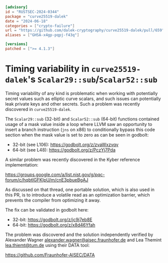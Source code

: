 ```toml
[advisory]
id = "RUSTSEC-2024-0344"
package = "curve25519-dalek"
date = "2024-06-18"
categories = ["crypto-failure"]
url = "https://github.com/dalek-cryptography/curve25519-dalek/pull/659"
aliases = ["GHSA-x4gp-pqpj-f43q"]

[versions]
patched = [">= 4.1.3"]
```

# Timing variability in `curve25519-dalek`'s `Scalar29::sub`/`Scalar52::sub`

Timing variability of any kind is problematic when working with  potentially secret values such as
elliptic curve scalars, and such issues can potentially leak private keys and other secrets. Such a
problem was recently discovered in `curve25519-dalek`.

The `Scalar29::sub` (32-bit) and `Scalar52::sub` (64-bit) functions contained usage of a mask value
inside a loop where LLVM saw an opportunity to insert a branch instruction (`jns` on x86) to
conditionally bypass this code section when the mask value is set to zero as can be seen in godbolt:

- 32-bit (see L106): <https://godbolt.org/z/zvaWxzvqv>
- 64-bit (see L48): <https://godbolt.org/z/PczYj7Pda>

A similar problem was recently discovered in the Kyber reference implementation:

<https://groups.google.com/a/list.nist.gov/g/pqc-forum/c/hqbtIGFKIpU/m/cnE3pbueBgAJ>

As discussed on that thread, one portable solution, which is also used in this PR, is to introduce a
volatile read as an optimization barrier, which prevents the compiler from optimizing it away.

The fix can be validated in godbolt here:

- 32-bit: <https://godbolt.org/z/jc9j7eb8E>
- 64-bit: <https://godbolt.org/z/x8d46Yfah>

The problem was discovered and the solution independently verified by 
Alexander Wagner <alexander.wagner@aisec.fraunhofer.de> and Lea Themint <lea.thiemt@tum.de> using
their DATA tool:

<https://github.com/Fraunhofer-AISEC/DATA>
